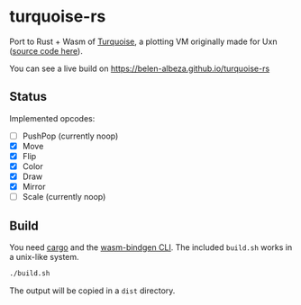 # turquoise-rs

Port to Rust + Wasm of [Turquoise](https://wiki.xxiivv.com/site/turquoise.html), a plotting VM originally made for Uxn ([source code here](https://git.sr.ht/~rabbits/turquoise)).

You can see a live build on https://belen-albeza.github.io/turquoise-rs

## Status

Implemented opcodes:

- [ ] PushPop (currently noop)
- [x] Move
- [x] Flip
- [x] Color
- [x] Draw
- [x] Mirror
- [ ] Scale (currently noop)

## Build

You need [cargo](https://doc.rust-lang.org/cargo/) and the [wasm-bindgen CLI](https://github.com/rustwasm/wasm-bindgen). The included `build.sh` works in a unix-like system.

```zsh
./build.sh
```

The output will be copied in a `dist` directory.
